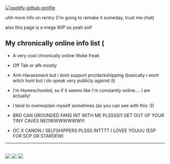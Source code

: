 

[![spotify-github-profile](https://spotify-github-profile.kittinanx.com/api/view?uid=l9ucw6st2d4ml6qkbyc9hrwfc&cover_image=true&theme=natemoo-re&show_offline=true&background_color=121212&interchange=true&bar_color=53b14f&bar_color_cover=false)](https://github.com/kittinan/spotify-github-profile)

uhh more info on rentry (I'm going to remake it someday, trust me chat) 

also this page is a mega WIP so  yeah snif 


 My chronically online info list (
-

- A very cool chronically online Woke freak 


- Off Tab or afk mostly


- Anti-Harassment but i dont support pro/darkshipping (basically i wont witch hunt  but i do speak very publicly against it)
 

- I'm Homeschooled, so if it seems like I'm constantly online.... I am actually!


- I tend to overexplain myself sometimes (as you can see with this :3)
 

- BRO CAN GROUNDED FANS INT WITH ME PLSSSS!1 GET OUT OF YOUR TINY CAVES NEOWWWWWWW!!!


- OC X CANON / SELFSHIPPERS PLSSS INTTTT I LOVEE YOUUU (ESP FOR SCP OR STARDEW)



----------



######

![](https://adriansblinkiecollection.neocities.org/h14.gif) ![](https://adriansblinkiecollection.neocities.org/k17.gif) ![](https://adriansblinkiecollection.neocities.org/l7.gif) 


